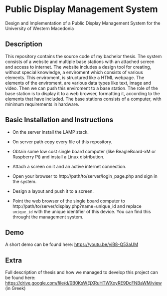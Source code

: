 # Public Display Management System
Design and Implementation of a Public Display Management System for the University of Western Macedonia

## Description
This repository contains the source code of my bachelor thesis.
The system consists of a website and multiple base stations with an attached screen and access to internet. The website includes a design tool for creating, without special knowledge, a enviroment which consists of various elements. This enviroment, is structured like a HTML webpage. The elements of the enviroment, are various data types like text, image and video.
Then we can push this enviroment to a base station. The role of the base station is to display it to a web browser, formatting it, according to the elements that have included. The base stations consists of a computer, with minimum requirements in hardware.

## Basic Installation and Instructions
* On the server install the LAMP stack.
* On server path copy every file of this repository.

* Obtain some low cost single board computer (like BeagleBoard-xM or Raspberry Pi) and install a Linux distribution.
* Attach a screen on it and an active internet connection.

* Open your browser to http://path/to/server/login_page.php and sign in the system.
* Design a layout and push it to a screen.

* Point the web browser of the single board computer to http://path/to/server/display.php?name=unique_id and replace `unique_id` with the unique identifier of this device. You can find this throught the management system.

## Demo
A short demo can be found here: https://youtu.be/yiB8-Q53aUM

## Extra
Full description of thesis and how we managed to develop this project can be found here: https://drive.google.com/file/d/0B0KsWEjXRuHTWXoyRE9DcFNBaWM/view (in Greek)

